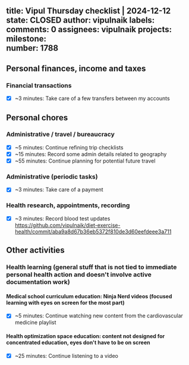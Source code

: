 title:	Vipul Thursday checklist | 2024-12-12
state:	CLOSED
author:	vipulnaik
labels:	
comments:	0
assignees:	vipulnaik
projects:	
milestone:	
number:	1788
--
## Personal finances, income and taxes

### Financial transactions

- [x] ~3 minutes: Take care of a few transfers between my accounts

## Personal chores

### Administrative / travel / bureaucracy

- [x] ~5 minutes: Continue refining trip checklists
- [x] ~15 minutes: Record some admin details related to geography
- [x] ~55 minutes: Continue planning for potential future travel

### Administrative (periodic tasks)

- [x] ~3 minutes: Take care of a payment

### Health research, appointments, recording

- [x] ~3 minutes: Record blood test updates https://github.com/vipulnaik/diet-exercise-health/commit/aba9a8d67b36eb5372f810de3d60eefdeee3a711

## Other activities

### Health learning (general stuff that is not tied to immediate personal health action and doesn't involve active documentation work)

#### Medical school curriculum education: Ninja Nerd videos (focused learning with eyes on screen for the most part)

- [x] ~5 minutes: Continue watching new content from the cardiovascular medicine playlist

#### Health optimization space education: content not designed for concentrated education, eyes don't have to be on screen

- [x] ~25 minutes: Continue listening to a video
